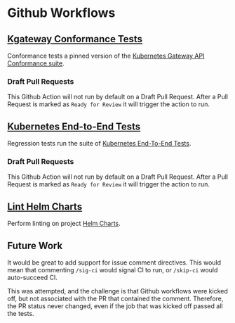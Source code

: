 # Github Workflows

## [Kgateway Conformance Tests](./regression-tests.yaml)
Conformance tests a pinned version of the [Kubernetes Gateway API Conformance suite](https://github.com/kubernetes-sigs/gateway-api/blob/main/conformance/conformance_test.go).

### Draft Pull Requests
This Github Action will not run by default on a Draft Pull Request. After a Pull Request is marked as `Ready for Review`
it will trigger the action to run.

## [Kubernetes End-to-End Tests](./pr-kubernetes-tests.yaml)
Regression tests run the suite of [Kubernetes End-To-End Tests](https://github.com/kgateway-dev/kgateway/tree/main/test/kubernetes/e2e).

### Draft Pull Requests
This Github Action will not run by default on a Draft Pull Request. After a Pull Request is marked as `Ready for Review`
it will trigger the action to run.

## [Lint Helm Charts](./lint-helm.yaml)
Perform linting on project [Helm Charts](../../install/helm/README.md).

## Future Work
It would be great to add support for issue comment directives. This would mean that commenting `/sig-ci` would signal CI to run, or `/skip-ci` would auto-succeed CI.

This was attempted, and the challenge is that Github workflows were kicked off, but not associated with the PR that contained the comment. Therefore, the PR status never changed, even if the job that was kicked off passed all the tests.
